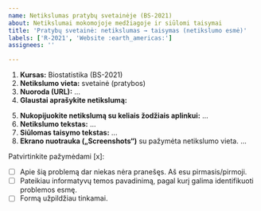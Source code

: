 ```yaml
---
name: Netikslumas pratybų svetainėje (BS-2021)
about: Netikslumai mokomojoje medžiagoje ir siūlomi taisymai
title: 'Pratybų svetainė: netikslumas → taisymas (netikslumo esmė)'
labels: ['R-2021', 'Website :earth_americas:']
assignees: ''

---
```


<!-- 
Temos PAVADINIME apibūdinkite netikslumo esmę, kuri padėtų 
KITIEMS SKAITYTOJAMS GREITAI SUSIORIENTUOTI, 
kad apie šį netikslumą jau pranešta.
1. Palikite dalį „programa-r: “;
2. Apibūdinkite netikslumo esmę. Jei galima, tokiu formatu: netikslumas → taisymas;
Pvz.:
„Svetainė: kopppiuteris → kompiuteris“
„Skaidrės: praleistas žodis "tačiau"“
-->

<!-- Apačioje patvirtinkite parašydami [x], kad formą užpildėte tinkamai -->


<!-- 
Toliau užpildykite vietas, pažymėtas daugtaškiu.
-->
1. **Kursas:** Biostatistika (BS-2021)
2. **Netikslumo vieta:** svetainė (pratybos)
3. **Nuoroda (URL):** ...
4. **Glaustai aprašykite netikslumą:**  
<!-- 4: Loginė klaida, fakto klaida, skaičiavimo klaida, rašybos klaida, skyrybos klaida, nesuderinti linksniai ar pan.-->
5. **Nukopijuokite netikslumą su keliais žodžiais aplinkui:** ... <!-- Naudojamas greitai paieškai dokumente -->
6. **Netikslumo tekstas:** ...
7. **Siūlomas taisymo tekstas:** ...
8. **Ekrano nuotrauka („Screenshots“)** su pažymėta netikslumo vieta.
...


<!-- --------------------------------------- -->
Patvirtinkite pažymėdami [x]:

- [ ] Apie šią problemą dar niekas nėra pranešęs. Aš esu pirmasis/pirmoji.
- [ ] Pateikiau informatyvų temos pavadinimą, pagal kurį galima identifikuoti problemos esmę.
- [ ] Formą užpildžiau tinkamai.
